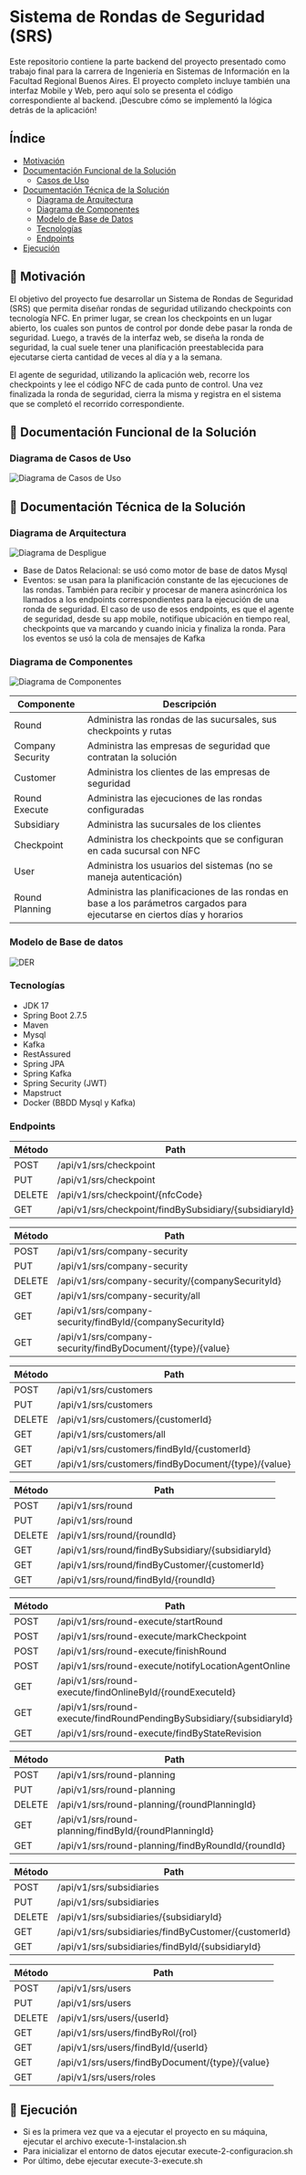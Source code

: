 # Sistema de Rondas de Seguridad (SRS) 

   Este repositorio contiene la parte backend del proyecto presentado como trabajo final para la carrera de Ingeniería en Sistemas de Información en la Facultad Regional Buenos Aires. El proyecto completo incluye también una interfaz Mobile y Web, pero aquí solo se presenta el código correspondiente al backend. ¡Descubre cómo se implementó la lógica detrás de la aplicación!

## Índice

- [Motivación](#-motivacin)
- [Documentación Funcional de la Solución](#-documentacin-funcional-de-la-solucin)
  - [Casos de Uso](#diagrama-de-casos-de-uso)
- [Documentación Técnica de la Solución](#-documentacin-tcnica-de-la-solucin)
  - [Diagrama de Arquitectura](#diagrama-de-arquitectura)
  - [Diagrama de Componentes](#diagrama-de-componentes)
  - [Modelo de Base de Datos](#-modelo-de-base-de-datos)
  - [Tecnologías](#-tecnologas)
  - [Endpoints](#-endpoints)
- [Ejecución](#-ejecucin)

## 🚀 Motivación

   El objetivo del proyecto fue desarrollar un Sistema de Rondas de Seguridad (SRS) que permita diseñar rondas de seguridad utilizando checkpoints con tecnología NFC. En primer lugar, se crean los checkpoints en un lugar abierto, los cuales son puntos de control por donde debe pasar la ronda de seguridad. Luego, a través de la interfaz web, se diseña la ronda de seguridad, la cual suele tener una planificación preestablecida para ejecutarse cierta cantidad de veces al día y a la semana.

El agente de seguridad, utilizando la aplicación web, recorre los checkpoints y lee el código NFC de cada punto de control. Una vez finalizada la ronda de seguridad, cierra la misma y registra en el sistema que se completó el recorrido correspondiente. 

## 🚀 Documentación Funcional de la Solución
### Diagrama de Casos de Uso
![Diagrama de Casos de Uso](https://github.com/jonathanvictorica/api-sistema-rondas-seguridad-srs/blob/develop/doc/CasosUso.png)

## 🚀 Documentación Técnica de la Solución
### Diagrama de Arquitectura
![Diagrama de Despligue](https://github.com/jonathanvictorica/api-sistema-rondas-seguridad-srs/blob/develop/doc/Arquitectura.png)


* Base de Datos Relacional: se usó como motor de base de datos Mysql
* Eventos: se usan para la planificación constante de las ejecuciones de las rondas. También para recibir y procesar de manera asincrónica
los llamados a los endpoints correspondientes para la ejecución de una ronda de seguridad. El caso de uso de esos endpoints, es que el agente de seguridad,
desde su app mobile, notifique ubicación en tiempo real, checkpoints que va marcando y cuando inicia y finaliza la ronda. 
Para los eventos se usó la cola de mensajes de Kafka

### Diagrama de Componentes
![Diagrama de Componentes](https://github.com/jonathanvictorica/api-sistema-rondas-seguridad-srs/blob/develop/doc/componentes.png)

<table>
<thead><tr><th>Componente</th><th>Descripción</th></tr></thead>
<tbody>
  <tr><td>Round</td><td>Administra las rondas de las sucursales, sus checkpoints y rutas</td></tr>
  <tr><td>Company Security</td><td>Administra las empresas de seguridad que contratan la solución</td></tr>
  <tr><td>Customer</td><td>Administra los clientes de las empresas de seguridad</td></tr>
  <tr><td>Round Execute</td><td>Administra las ejecuciones de las rondas configuradas</td></tr>
  <tr><td>Subsidiary</td><td>Administra las sucursales de los clientes</td></tr>
  <tr><td>Checkpoint</td><td>Administra los checkpoints que se configuran en cada sucursal con NFC</td></tr>
  <tr><td>User</td><td>Administra los usuarios del sistemas (no se maneja autenticación)</td></tr>
  <tr><td>Round Planning</td><td>Administra las planificaciones de las rondas en base a los parámetros cargados para ejecutarse en ciertos días y horarios</td></tr>
</tbody>
</table>

### Modelo de Base de datos
![DER](https://github.com/jonathanvictorica/api-sistema-rondas-seguridad-srs/blob/develop/doc/der.png)



###  Tecnologías

* JDK 17
* Spring Boot 2.7.5
* Maven
* Mysql
* Kafka
* RestAssured
* Spring JPA
* Spring Kafka
* Spring Security (JWT)
* Mapstruct
* Docker (BBDD Mysql y Kafka)

###  Endpoints

<table>
<thead><tr><th>Método</th><th>Path</th></tr></thead>
<tbody>
  <tr><td>POST    </td><td>/api/v1/srs/checkpoint </td></tr>
  <tr><td>PUT     </td><td>/api/v1/srs/checkpoint </td></tr>
  <tr><td>DELETE  </td><td>/api/v1/srs/checkpoint/{nfcCode} </td></tr>
  <tr><td>GET     </td><td>/api/v1/srs/checkpoint/findBySubsidiary/{subsidiaryId} </td></tr>
</tbody>
</table>


<table>
<thead><tr><th>Método</th><th>Path</th></tr></thead>
<tbody>
  <tr><td>POST    </td><td>/api/v1/srs/company-security</td></tr>
  <tr><td>PUT     </td><td>/api/v1/srs/company-security</td></tr>
  <tr><td>DELETE  </td><td>/api/v1/srs/company-security/{companySecurityId}</td></tr>
  <tr><td>GET     </td><td>/api/v1/srs/company-security/all</td></tr>
  <tr><td>GET     </td><td>/api/v1/srs/company-security/findById/{companySecurityId}</td></tr>
  <tr><td>GET     </td><td>/api/v1/srs/company-security/findByDocument/{type}/{value}</td></tr>
</tbody>
</table>

<table>
<thead><tr><th>Método</th><th>Path</th></tr></thead>
<tbody>
  <tr><td>POST   </td><td>  /api/v1/srs/customers</td></tr>
  <tr><td>PUT    </td><td>  /api/v1/srs/customers</td></tr>
  <tr><td>DELETE </td><td> /api/v1/srs/customers/{customerId}</td></tr>
  <tr><td>GET    </td><td> /api/v1/srs/customers/all</td></tr>
  <tr><td>GET    </td><td> /api/v1/srs/customers/findById/{customerId}</td></tr>
  <tr><td>GET    </td><td> /api/v1/srs/customers/findByDocument/{type}/{value}</td></tr>
</tbody>
</table>


<table>
<thead><tr><th>Método</th><th>Path</th></tr></thead>
<tbody>
  <tr><td>POST   </td><td>/api/v1/srs/round</td></tr>
  <tr><td>PUT    </td><td>/api/v1/srs/round</td></tr>
  <tr><td>DELETE </td><td>/api/v1/srs/round/{roundId}</td></tr>
  <tr><td>GET    </td><td>/api/v1/srs/round/findBySubsidiary/{subsidiaryId}</td></tr>
  <tr><td>GET    </td><td>/api/v1/srs/round/findByCustomer/{customerId}</td></tr>
  <tr><td>GET    </td><td>/api/v1/srs/round/findById/{roundId}</td></tr>
</tbody>
</table>


<table>
<thead><tr><th>Método</th><th>Path</th></tr></thead>
<tbody>
  <tr><td>POST</td><td> /api/v1/srs/round-execute/startRound</td></tr>
  <tr><td>POST</td><td> /api/v1/srs/round-execute/markCheckpoint</td></tr>
  <tr><td>POST</td><td> /api/v1/srs/round-execute/finishRound</td></tr>
  <tr><td>POST</td><td> /api/v1/srs/round-execute/notifyLocationAgentOnline</td></tr>
  <tr><td>GET </td><td>/api/v1/srs/round-execute/findOnlineById/{roundExecuteId}</td></tr>
  <tr><td>GET </td><td>/api/v1/srs/round-execute/findRoundPendingBySubsidiary/{subsidiaryId}</td></tr>
  <tr><td>GET </td><td>/api/v1/srs/round-execute/findByStateRevision</td></tr>
</tbody>
</table>


<table>
<thead><tr><th>Método</th><th>Path</th></tr></thead>
<tbody>
  <tr><td>POST  </td><td> /api/v1/srs/round-planning</td></tr>
  <tr><td>PUT   </td><td> /api/v1/srs/round-planning</td></tr>
  <tr><td>DELETE</td><td> /api/v1/srs/round-planning/{roundPlanningId}</td></tr>
  <tr><td>GET   </td><td> /api/v1/srs/round-planning/findById/{roundPlanningId}</td></tr>
  <tr><td>GET   </td><td> /api/v1/srs/round-planning/findByRoundId/{roundId}</td></tr>
</tbody>
</table>


<table>
<thead><tr><th>Método</th><th>Path</th></tr></thead>
<tbody>
  <tr><td>POST   </td><td>/api/v1/srs/subsidiaries</td></tr>
  <tr><td>PUT    </td><td>/api/v1/srs/subsidiaries</td></tr>
  <tr><td>DELETE </td><td>/api/v1/srs/subsidiaries/{subsidiaryId}</td></tr>
  <tr><td>GET    </td><td>/api/v1/srs/subsidiaries/findByCustomer/{customerId}</td></tr>
  <tr><td>GET    </td><td>/api/v1/srs/subsidiaries/findById/{subsidiaryId}</td></tr>
</tbody>
</table>


<table>
<thead><tr><th>Método</th><th>Path</th></tr></thead>
<tbody>
  <tr><td>POST   </td><td>/api/v1/srs/users</td></tr>
  <tr><td>PUT    </td><td>/api/v1/srs/users</td></tr>
  <tr><td>DELETE </td><td>/api/v1/srs/users/{userId}</td></tr>
  <tr><td>GET    </td><td>/api/v1/srs/users/findByRol/{rol}</td></tr>
  <tr><td>GET    </td><td>/api/v1/srs/users/findById/{userId}</td></tr>
  <tr><td>GET    </td><td>/api/v1/srs/users/findByDocument/{type}/{value}</td></tr>
  <tr><td>GET    </td><td>/api/v1/srs/users/roles</td></tr>
</tbody>
</table>



## 🚀 Ejecución

* Si es la primera vez que va a ejecutar el proyecto en su máquina, ejecutar el archivo execute-1-instalacion.sh
* Para inicializar el entorno de datos ejecutar execute-2-configuracion.sh
* Por último, debe ejecutar execute-3-execute.sh




